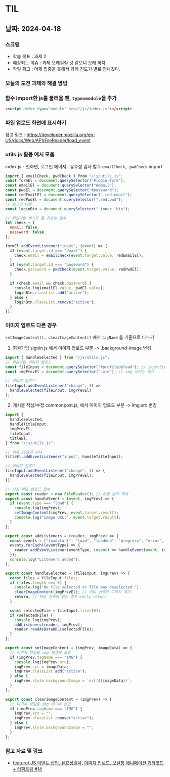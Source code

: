 # TIL

## 날짜: 2024-04-18

### 스크럼

- 학습 목표 : 과제 2
- 예상되는 이슈 : 과제 오래걸릴 것 같으니 오래 하자.
- 작일 회고 : 어제 집중을 못해서 과제 진도가 별로 안나갔다.

### 오늘의 도전 과제와 해결 방법

### 함수 import한 js를 불러올 땐, `type=module`을 추가

```html
<script defer type="module" src="/js/index.js"></script>
```

### 파일 업로드 화면에 표시하기

참고 링크 : https://developer.mozilla.org/en-US/docs/Web/API/FileReader/load_event

### utils.js 활용 예시 모음

index.js - 첫화면, 로그인 페이지 : 유효성 검사 함수 `emailCheck, pwdCheck` import

```javascript
import { emailCheck, pwdCheck } from "/js/utils.js";
const formEl = document.querySelector("#login-form");
const emailEl = document.querySelector("#email");
const pwdEl = document.querySelector("#password");
const redEmailEl = document.querySelector(".red.email");
const redPwdEl = document.querySelector(".red.pwd");
// 로그인 버튼
const loginBtn = document.querySelector(".inner .btn");

// 회원가입 텍스트 폼 유효성 검사
let check = {
  email: false,
  password: false,
};

formEl.addEventListener("input", (event) => {
  if (event.target.id === "email") {
    check.email = emailCheck(event.target.value, redEmailEl);
  }
  if (event.target.id === "password") {
    check.password = pwdCheck(event.target.value, redPwdEl);
  }

  if (check.email && check.password) {
    console.log(emailEl.value, pwdEl.value);
    loginBtn.classList.add("active");
  } else {
    loginBtn.classList.remove("active");
  }
});
```

### 이미지 업로드 다른 경우

`setImageContent(), clearImageContent()` 에서 `tagName` 을 기준으로 나누기

1. 회원가입 signin.js 에서 이미지 업로드 부분 -> .background-image 변경

```javascript
import { handleSelected } from "/js/utils.js";
// 회원가입 이미지 업로드
const fileInput = document.querySelector("#profileUpload"); // input[type="file"] - display:none
const imgPrevEl = document.querySelector(".mid"); // img 보이는 태그

// 이미지 업로드
fileInput.addEventListener("change", () =>
  handleSelected(fileInput, imgPrevEl)
);
```

2. 게시물 작성/수정 commonpost.js, 에서 이미지 업로드 부분 -> img.src 변경

```javascript
import {
  handleSelected,
  handleTitleInput,
  imgPrevEl,
  fileInput,
  titleEl,
} from "/js/utils.js";

// 제목 26글자 이내
titleEl.addEventListener("input", handleTitleInput);

// 이미지 업로드
fileInput.addEventListener("change", () => {
  handleSelected(fileInput, imgPrevEl);
});
```

```javascript
// 사진 파일 업로드 합수
export const reader = new FileReader(); // 파일 읽기 객체
export const handleEvent = (event, imgPrev) => {
  if (event.type === "load") {
    console.log(imgPrev);
    setImageContent(imgPrev, event.target.result);
    console.log("Image URL:", event.target.result);
  }
};

export const addListeners = (reader, imgPrev) => {
  const events = ["loadstart", "load", "loadend", "progress", "error", "abort"];
  events.forEach((eventType) => {
    reader.addEventListener(eventType, (event) => handleEvent(event, imgPrev));
  });
  console.log("Listeners added");
};

export const handleSelected = (fileInput, imgPrev) => {
  const files = fileInput.files;
  if (files.length === 0) {
    console.log("No file selected or file was deselected.");
    clearImageContent(imgPrevEl); // 이미 선택된 이미지 제거
    return; // 파일 선택이 없는 경우 early return
  }

  const selectedFile = fileInput.files[0];
  if (selectedFile) {
    console.log(imgPrev);
    addListeners(reader, imgPrev);
    reader.readAsDataURL(selectedFile);
  }
};

export const setImageContent = (imgPrev, imageData) => {
  // 이미지 파일을 img 태그에 삽입
  if (imgPrev.tagName === "IMG") {
    console.log(imgPrev.src);
    imgPrev.src = imageData;
    imgPrev.classList.add("active");
  } else {
    imgPrev.style.backgroundImage = `url(${imageData})`;
  }
};

export const clearImageContent = (imgPrev) => {
  // 이미지 파일을 img 태그에 삽입
  if (imgPrev.tagName === "IMG") {
    imgPrev.src = "";
    imgPrev.classList.remove("active");
  } else {
    imgPrev.style.backgroundImage = "";
  }
};
```

### 참고 자료 및 링크

- [feature/ JS 이벤트 삽입, 유효성검사, 이미지 업로드, 모달창 애니메이션 기타코드 + 리팩토링 #14](https://github.com/sen2y/KakaoCloudSchool_CommunityWeb/pull/14)
